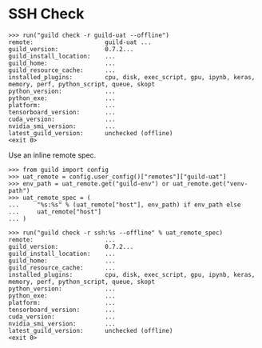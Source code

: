 # SSH Check

    >>> run("guild check -r guild-uat --offline")
    remote:                    guild-uat ...
    guild_version:             0.7.2...
    guild_install_location:    ...
    guild_home:                ...
    guild_resource_cache:      ...
    installed_plugins:         cpu, disk, exec_script, gpu, ipynb, keras, memory, perf, python_script, queue, skopt
    python_version:            ...
    python_exe:                ...
    platform:                  ...
    tensorboard_version:       ...
    cuda_version:              ...
    nvidia_smi_version:        ...
    latest_guild_version:      unchecked (offline)
    <exit 0>

Use an inline remote spec.

    >>> from guild import config
    >>> uat_remote = config.user_config()["remotes"]["guild-uat"]
    >>> env_path = uat_remote.get("guild-env") or uat_remote.get("venv-path")
    >>> uat_remote_spec = (
    ...     "%s:%s" % (uat_remote["host"], env_path) if env_path else
    ...     uat_remote["host"]
    ... )

    >>> run("guild check -r ssh:%s --offline" % uat_remote_spec)
    remote:                    ...
    guild_version:             0.7.2...
    guild_install_location:    ...
    guild_home:                ...
    guild_resource_cache:      ...
    installed_plugins:         cpu, disk, exec_script, gpu, ipynb, keras, memory, perf, python_script, queue, skopt
    python_version:            ...
    python_exe:                ...
    platform:                  ...
    tensorboard_version:       ...
    cuda_version:              ...
    nvidia_smi_version:        ...
    latest_guild_version:      unchecked (offline)
    <exit 0>
